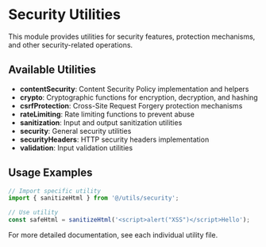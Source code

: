 # Security Utilities

This module provides utilities for security features, protection mechanisms, and other security-related operations.

## Available Utilities

- **contentSecurity**: Content Security Policy implementation and helpers
- **crypto**: Cryptographic functions for encryption, decryption, and hashing
- **csrfProtection**: Cross-Site Request Forgery protection mechanisms
- **rateLimiting**: Rate limiting functions to prevent abuse
- **sanitization**: Input and output sanitization utilities
- **security**: General security utilities
- **securityHeaders**: HTTP security headers implementation
- **validation**: Input validation utilities

## Usage Examples

```typescript
// Import specific utility
import { sanitizeHtml } from '@/utils/security';

// Use utility
const safeHtml = sanitizeHtml('<script>alert("XSS")</script>Hello');
```

For more detailed documentation, see each individual utility file.